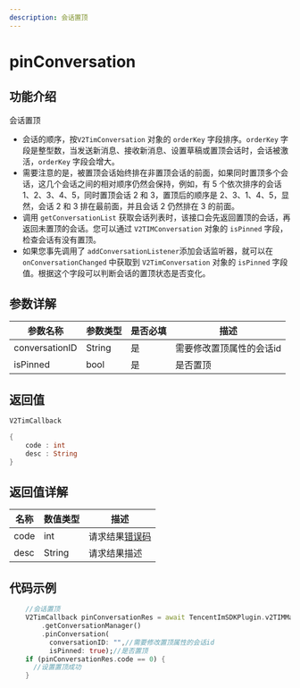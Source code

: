 ```yaml
---
description: 会话置顶
---
```


# pinConversation

## 功能介绍

会话置顶

* 会话的顺序，按`V2TimConversation` 对象的 `orderKey` 字段排序。`orderKey` 字段是整型数，当发送新消息、接收新消息、设置草稿或置顶会话时，会话被激活，`orderKey` 字段会增大。
* 需要注意的是，被置顶会话始终排在非置顶会话的前面，如果同时置顶多个会话，这几个会话之间的相对顺序仍然会保持，例如，有 5 个依次排序的会话 1、2、3、4、5，同时置顶会话 2 和 3，置顶后的顺序是 2、3、1、4、5，显然，会话 2 和 3 排在最前面，并且会话 2 仍然排在 3 的前面。
* 调用 `getConversationList` 获取会话列表时，该接口会先返回置顶的会话，再返回未置顶的会话。您可以通过 `V2TIMConversation` 对象的 `isPinned` 字段，检查会话有没有置顶。
* 如果您事先调用了 `addConversationListener`添加会话监听器，就可以在 `onConversationChanged` 中获取到 `V2TimConversation` 对象的 `isPinned` 字段值。根据这个字段可以判断会话的置顶状态是否变化。

## 参数详解

| 参数名称           | 参数类型   | 是否必填 | 描述            |
| -------------- | ------ | ---- | ------------- |
| conversationID | String | 是    | 需要修改置顶属性的会话id |
| isPinned       | bool   | 是    | 是否置顶          |

## 返回值

```dart
V2TimCallback

{
    code : int
    desc : String
}
```

## 返回值详解

| 名称   | 数值类型   | 描述                                                             |
| ---- | ------ | -------------------------------------------------------------- |
| code | int    | 请求结果[错误码](https://cloud.tencent.com/document/product/269/1671) |
| desc | String | 请求结果描述                                                         |

## 代码示例  &#x20;

```dart
    //会话置顶
    V2TimCallback pinConversationRes = await TencentImSDKPlugin.v2TIMManager
        .getConversationManager()
        .pinConversation(
          conversationID: "",//需要修改置顶属性的会话id
          isPinned: true);//是否置顶
    if (pinConversationRes.code == 0) {
      //设置置顶成功
    }
```
